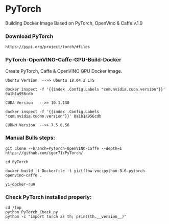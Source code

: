# PyTorch
Building Docker Image Based on PyTorch, OpenVino & Caffe v.1.0

### Download PyTorch

`https://pypi.org/project/torch/#files`

### PyTorch-OpenVINO-Caffe-GPU-Build-Docker
Create PyTorch, Caffe & OpenVINO GPU Docker Image.
```
Ubuntu Version  -->> Ubuntu 18.04.2 LTS

docker inspect -f '{{index .Config.Labels "com.nvidia.cuda.version"}}' 0a1b1a956cdb

CUDA Version   -->> 10.1.130

docker inspect -f '{{index .Config.Labels "com.nvidia.cudnn.version"}}' 0a1b1a956cdb

CUDNN Version  -->> 7.5.0.56
```

### Manual Buils steps:
```
git clone --branch=PyTorch-OpenVINO-Caffe --depth=1 https://github.com/igor71/PyTorch/

cd PyTorch

docker build -f Dockerfile -t yi/tflow-vnc:python-3.6-pytorch-openvino-caffe .

yi-docker-run
```

### Check PyTorch installed properly:
```
cd /tmp
python PyTorch_Check.py
python -c "import torch as th; print(th.__version__)"
```
